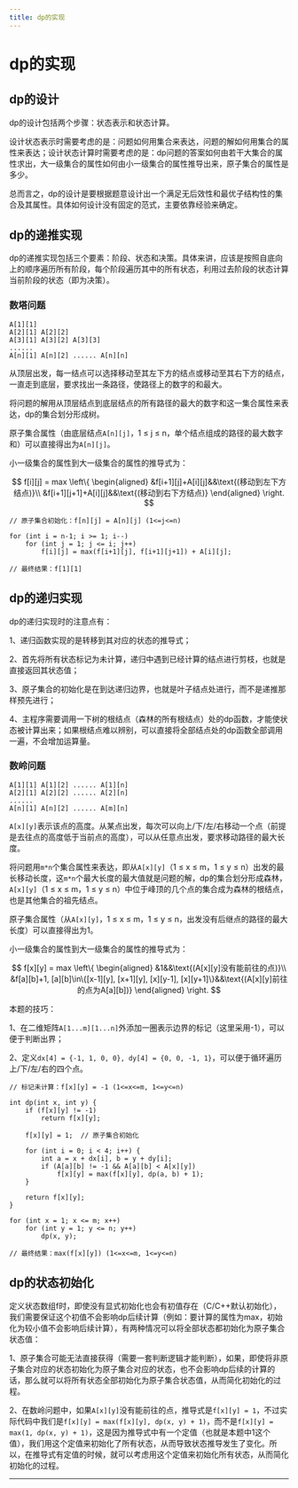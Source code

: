 ```yaml
---
title: dp的实现
---
```


# dp的实现

<script type="text/javascript" src="/include/head.js"></script>

## dp的设计

dp的设计包括两个步骤：状态表示和状态计算。

设计状态表示时需要考虑的是：问题如何用集合来表达，问题的解如何用集合的属性来表达；设计状态计算时需要考虑的是：dp问题的答案如何由若干大集合的属性求出，大一级集合的属性如何由小一级集合的属性推导出来，原子集合的属性是多少。

总而言之，dp的设计是要根据题意设计出一个满足无后效性和最优子结构性的集合及其属性。具体如何设计没有固定的范式，主要依靠经验来确定。

## dp的递推实现

dp的递推实现包括三个要素：阶段、状态和决策。具体来讲，应该是按照自底向上的顺序遍历所有阶段，每个阶段遍历其中的所有状态，利用过去阶段的状态计算当前阶段的状态（即为决策）。

### 数塔问题

```
A[1][1]
A[2][1] A[2][2]
A[3][1] A[3][2] A[3][3]
......
A[n][1] A[n][2] ...... A[n][n]
```

从顶层出发，每一结点可以选择移动至其左下方的结点或移动至其右下方的结点，一直走到底层，要求找出一条路径，使路径上的数字的和最大。

将问题的解用从顶层结点到底层结点的所有路径的最大的数字和这一集合属性来表达，dp的集合划分形成树。

原子集合属性（由底层结点`A[n][j]`，1 $\leqslant$ j $\leqslant$ n，单个结点组成的路径的最大数字和）可以直接得出为`A[n][j]`。

小一级集合的属性到大一级集合的属性的推导式为：

$$
f[i][j] = max
\left\{
\begin{aligned}
&f[i+1][j]+A[i][j]&&\text{(移动到左下方结点)}\\
&f[i+1][j+1]+A[i][j]&&\text{(移动到右下方结点)}
\end{aligned}
\right.
$$

```
// 原子集合初始化：f[n][j] = A[n][j] (1<=j<=n)

for (int i = n-1; i >= 1; i--)
    for (int j = 1; j <= i; j++)
        f[i][j] = max(f[i+1][j], f[i+1][j+1]) + A[i][j];

// 最终结果：f[1][1]
```

## dp的递归实现

dp的递归实现时的注意点有：

1、递归函数实现的是转移到其对应的状态的推导式；

2、首先将所有状态标记为未计算，递归中遇到已经计算的结点进行剪枝，也就是直接返回其状态值；

3、原子集合的初始化是在到达递归边界，也就是叶子结点处进行，而不是递推那样预先进行；

4、主程序需要调用一下树的根结点（森林的所有根结点）处的dp函数，才能使状态被计算出来；如果根结点难以辨别，可以直接将全部结点处的dp函数全部调用一遍，不会增加运算量。

### 数岭问题

```
A[1][1] A[1][2] ...... A[1][n]
A[2][1] A[2][2] ...... A[2][n]
......
A[n][1] A[n][2] ...... A[m][n]
```

`A[x][y]`表示该点的高度。从某点出发，每次可以向上/下/左/右移动一个点（前提是去往点的高度低于当前点的高度），可以从任意点出发，要求移动路径的最大长度。

将问题用`m*n`个集合属性来表达，即从`A[x][y]`（1 $\leqslant$ x $\leqslant$ m，1 $\leqslant$ y $\leqslant$ n）出发的最长移动长度，这`m*n`个最大长度的最大值就是问题的解，dp的集合划分形成森林，
`A[x][y]`（1 $\leqslant$ x $\leqslant$ m，1 $\leqslant$ y $\leqslant$ n）中位于峰顶的几个点的集合成为森林的根结点，也是其他集合的祖先结点。

原子集合属性（从`A[x][y]`，1 $\leqslant$ x $\leqslant$ m，1 $\leqslant$ y $\leqslant$ n，出发没有后继点的路径的最大长度）可以直接得出为1。

小一级集合的属性到大一级集合的属性的推导式为：

$$
f[x][y] = max
\left\{
\begin{aligned}
&1&&\text{(A[x][y]没有能前往的点)}\\
&f[a][b]+1, [a][b]\in\{[x-1][y], [x+1][y], [x][y-1], [x][y+1]\}&&\text{(A[x][y]前往的点为A[a][b])}
\end{aligned}
\right.
$$

本题的技巧：

1、在二维矩阵`A[1...m][1...n]`外添加一圈表示边界的标记（这里采用-1），可以便于判断出界；

2、定义`dx[4] = {-1, 1, 0, 0}, dy[4] = {0, 0, -1, 1}`，可以便于循环遍历上/下/左/右的四个点。

```
// 标记未计算：f[x][y] = -1 (1<=x<=m, 1<=y<=n)

int dp(int x, int y) {
    if (f[x][y] != -1)
        return f[x][y];

    f[x][y] = 1;  // 原子集合初始化

    for (int i = 0; i < 4; i++) {
        int a = x + dx[i], b = y + dy[i];
        if (A[a][b] != -1 && A[a][b] < A[x][y])
            f[x][y] = max(f[x][y], dp(a, b) + 1);
    }

    return f[x][y];
}

for (int x = 1; x <= m; x++)
    for (int y = 1; y <= n; y++)
        dp(x, y);

// 最终结果：max(f[x][y]) (1<=x<=m, 1<=y<=n)
```

## dp的状态初始化

定义状态数组f时，即使没有显式初始化也会有初值存在（C/C++默认初始化），我们需要保证这个初值不会影响dp后续计算（例如：要计算的属性为max，初始化为较小值不会影响后续计算），有两种情况可以将全部状态都初始化为原子集合状态值：

1、原子集合可能无法直接获得（需要一套判断逻辑才能判断），如果，即使将非原子集合对应的状态初始化为原子集合对应的状态，也不会影响dp后续的计算的话，那么就可以将所有状态全部初始化为原子集合状态值，从而简化初始化的过程。

2、在数岭问题中，如果`A[x][y]`没有能前往的点，推导式是`f[x][y] = 1`，不过实际代码中我们是`f[x][y] = max(f[x][y], dp(x, y) + 1)`，而不是`f[x][y] = max(1, dp(x, y) + 1)`，这是因为推导式中有一个定值（也就是本题中1这个值），我们用这个定值来初始化了所有状态，从而导致状态推导发生了变化。所以，在推导式有定值的时候，就可以考虑用这个定值来初始化所有状态，从而简化初始化的过程。

---

<script type="text/javascript" src="/include/tail.js"></script>

